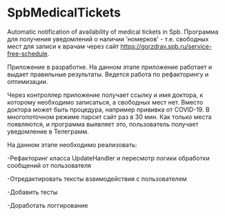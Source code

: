 # SpbMedicalTickets
Automatic notification of availability of medical tickets in Spb.
Программа для получения уведомлений о наличии 'номерков' - т.е. свободных мест для записи к врачам через сайт https://gorzdrav.spb.ru/service-free-schedule.

Приложение в разработке. На данном этапе приложение работает и выдает правильные результаты. Ведется работа по рефакторингу и оптимизации.

Через контроллер приложение получает ссылку и имя доктора, к которому необходимо записаться, а свободных мест нет. Вместо доктора может быть процедура, например прививка от COVID-19. В многопоточном режиме парсит сайт раз в 30 мин. Как только места появляются, и программа выявляет это, пользователь получает уведомление в Телеграмм. 

На данном этапе необходимо реализовать:

-Рефакторинг класса UpdateHandler и пересмотр логики обработки сообщений от пользователя

-Отредактировать тексты взаимодействия с пользователем

-Добавить тесты

-Доработать логгирование
